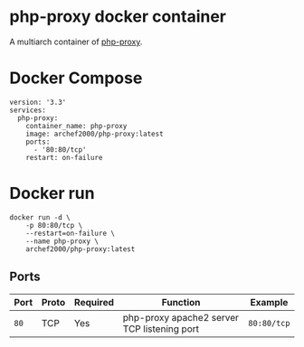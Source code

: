 # php-proxy docker container
A multiarch container of [php-proxy](https://www.php-proxy.com/).

# Docker Compose
```
version: '3.3'
services:
  php-proxy:
    container_name: php-proxy
    image: archef2000/php-proxy:latest
    ports:
      - '80:80/tcp'
    restart: on-failure
```

# Docker run
```
docker run -d \
	-p 80:80/tcp \
	--restart=on-failure \
	--name php-proxy \
	archef2000/php-proxy:latest
```

## Ports
| Port | Proto | Required | Function | Example |
|----------|----------|----------|----------|----------|
| `80` | TCP | Yes | php-proxy apache2 server TCP listening port | `80:80/tcp`|
